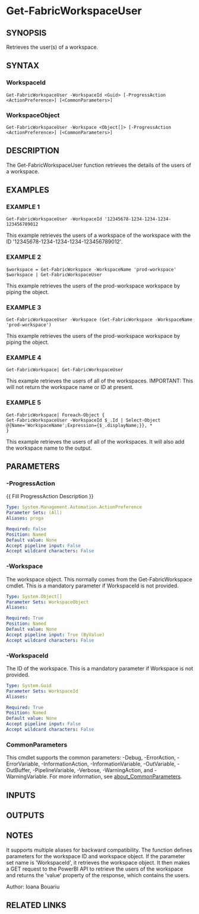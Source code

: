 ﻿---
external help file: FabricTools-help.xml
Module Name: FabricTools
online version: https://learn.microsoft.com/en-us/rest/api/fabric/eventhouse/items/list-eventhouses?tabs=HTTP
schema: 2.0.0
---

# Get-FabricWorkspaceUser

## SYNOPSIS
Retrieves the user(s) of a workspace.

## SYNTAX

### WorkspaceId
```
Get-FabricWorkspaceUser -WorkspaceId <Guid> [-ProgressAction <ActionPreference>] [<CommonParameters>]
```

### WorkspaceObject
```
Get-FabricWorkspaceUser -Workspace <Object[]> [-ProgressAction <ActionPreference>] [<CommonParameters>]
```

## DESCRIPTION
The Get-FabricWorkspaceUser function retrieves the details of the users of a workspace.

## EXAMPLES

### EXAMPLE 1
```
Get-FabricWorkspaceUser -WorkspaceId '12345678-1234-1234-1234-123456789012
```

This example retrieves the users of a workspace of the workspace with the ID '12345678-1234-1234-1234-123456789012'.

### EXAMPLE 2
```
$workspace = Get-FabricWorkspace -WorkspaceName 'prod-workspace'
$workspace | Get-FabricWorkspaceUser
```

This example retrieves the users of the prod-workspace workspace by piping the object.

### EXAMPLE 3
```
Get-FabricWorkspaceUser -Workspace (Get-FabricWorkspace -WorkspaceName 'prod-workspace')
```

This example retrieves the users of the prod-workspace workspace by piping the object.

### EXAMPLE 4
```
Get-FabricWorkspace| Get-FabricWorkspaceUser
```

This example retrieves the users of all of the workspaces.
IMPORTANT: This will not return the workspace name or ID at present.

### EXAMPLE 5
```
Get-FabricWorkspace| Foreach-Object {
Get-FabricWorkspaceUser -WorkspaceId $_.Id | Select-Object @{Name='WorkspaceName';Expression={$_.displayName;}}, *
}
```

This example retrieves the users of all of the workspaces.
It will also add the workspace name to the output.

## PARAMETERS

### -ProgressAction
{{ Fill ProgressAction Description }}

```yaml
Type: System.Management.Automation.ActionPreference
Parameter Sets: (All)
Aliases: proga

Required: False
Position: Named
Default value: None
Accept pipeline input: False
Accept wildcard characters: False
```

### -Workspace
The workspace object.
This normally comes from the Get-FabricWorkspace cmdlet.
This is a mandatory parameter if WorkspaceId is not provided.

```yaml
Type: System.Object[]
Parameter Sets: WorkspaceObject
Aliases:

Required: True
Position: Named
Default value: None
Accept pipeline input: True (ByValue)
Accept wildcard characters: False
```

### -WorkspaceId
The ID of the workspace.
This is a mandatory parameter if Workspace is not provided.

```yaml
Type: System.Guid
Parameter Sets: WorkspaceId
Aliases:

Required: True
Position: Named
Default value: None
Accept pipeline input: False
Accept wildcard characters: False
```

### CommonParameters
This cmdlet supports the common parameters: -Debug, -ErrorAction, -ErrorVariable, -InformationAction, -InformationVariable, -OutVariable, -OutBuffer, -PipelineVariable, -Verbose, -WarningAction, and -WarningVariable. For more information, see [about_CommonParameters](http://go.microsoft.com/fwlink/?LinkID=113216).

## INPUTS

## OUTPUTS

## NOTES
It supports multiple aliases for backward compatibility.
The function defines parameters for the workspace ID and workspace object.
If the parameter set name is 'WorkspaceId', it retrieves the workspace object.
It then makes a GET request to the PowerBI API to retrieve the users of the workspace and returns the 'value' property of the response, which contains the users.

Author: Ioana Bouariu

## RELATED LINKS
